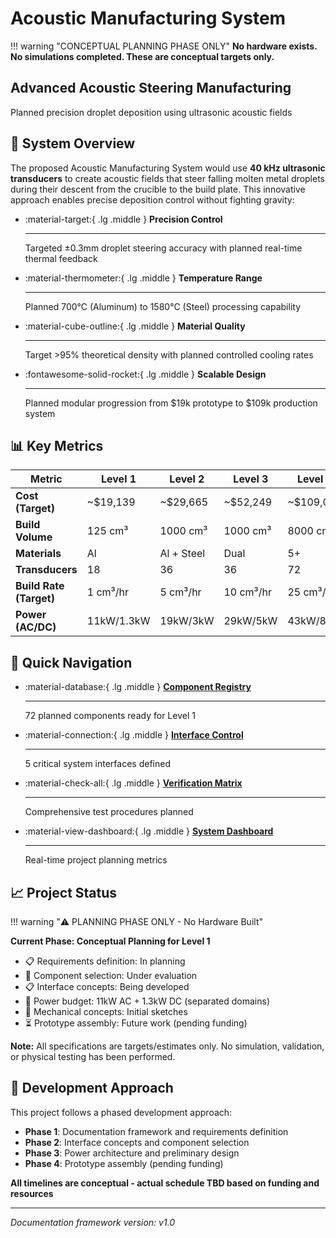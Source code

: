 # Acoustic Manufacturing System

!!! warning "CONCEPTUAL PLANNING PHASE ONLY"
    **No hardware exists. No simulations completed. These are conceptual targets only.**

<div class="hero-section">
<h2>Advanced Acoustic Steering Manufacturing</h2>
<p>Planned precision droplet deposition using ultrasonic acoustic fields</p>
</div>

## 🎯 System Overview

The proposed Acoustic Manufacturing System would use **40 kHz ultrasonic transducers** to create acoustic fields that steer falling molten metal droplets during their descent from the crucible to the build plate. This innovative approach enables precise deposition control without fighting gravity:

<div class="grid cards" markdown>

-   :material-target:{ .lg .middle } **Precision Control**

    ---

    Targeted ±0.3mm droplet steering accuracy with planned real-time thermal feedback

-   :material-thermometer:{ .lg .middle } **Temperature Range**

    ---

    Planned 700°C (Aluminum) to 1580°C (Steel) processing capability

-   :material-cube-outline:{ .lg .middle } **Material Quality**

    ---

    Target >95% theoretical density with planned controlled cooling rates

-   :fontawesome-solid-rocket:{ .lg .middle } **Scalable Design**

    ---

    Planned modular progression from $19k prototype to $109k production system

</div>

## 📊 Key Metrics

| Metric | Level 1 | Level 2 | Level 3 | Level 4 |
|--------|---------|---------|---------|---------|
| **Cost (Target)** | ~$19,139 | ~$29,665 | ~$52,249 | ~$109,092 |
| **Build Volume** | 125 cm³ | 1000 cm³ | 1000 cm³ | 8000 cm³ |
| **Materials** | Al | Al + Steel | Dual | 5+ |
| **Transducers** | 18 | 36 | 36 | 72 |
| **Build Rate (Target)** | 1 cm³/hr | 5 cm³/hr | 10 cm³/hr | 25 cm³/hr |
| **Power (AC/DC)** | 11kW/1.3kW | 19kW/3kW | 29kW/5kW | 43kW/8kW |

## 🚀 Quick Navigation

<div class="grid cards" markdown>

- :material-database:{ .lg .middle } **[Component Registry](components/index.md)**

    ---
    
    72 planned components ready for Level 1

- :material-connection:{ .lg .middle } **[Interface Control](icds/index.md)**

    ---
    
    5 critical system interfaces defined

- :material-check-all:{ .lg .middle } **[Verification Matrix](verification/matrix.md)**

    ---
    
    Comprehensive test procedures planned

- :material-view-dashboard:{ .lg .middle } **[System Dashboard](dashboard.md)**

    ---
    
    Real-time project planning metrics

</div>

## 📈 Project Status

!!! warning "⚠️ PLANNING PHASE ONLY - No Hardware Built"

**Current Phase: Conceptual Planning for Level 1**
- 📋 Requirements definition: In planning
- 📝 Component selection: Under evaluation  
- 📋 Interface concepts: Being developed
- 🎯 Power budget: 11kW AC + 1.3kW DC (separated domains)
- 📝 Mechanical concepts: Initial sketches
- ⏳ Prototype assembly: Future work (pending funding)

**Note:** All specifications are targets/estimates only. No simulation, validation, or physical testing has been performed.

## 🔗 Development Approach

This project follows a phased development approach:

- **Phase 1**: Documentation framework and requirements definition
- **Phase 2**: Interface concepts and component selection  
- **Phase 3**: Power architecture and preliminary design
- **Phase 4**: Prototype assembly (pending funding)

**All timelines are conceptual - actual schedule TBD based on funding and resources**

---

*Documentation framework version: v1.0*
